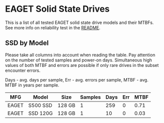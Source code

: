 EAGET Solid State Drives
========================

This is a list of all tested EAGET solid state drive models and their MTBFs. See
more info on reliability test in the [README](https://github.com/linuxhw/SMART).

SSD by Model
------------

Please take all columns into account when reading the table. Pay attention on the
number of tested samples and power-on days. Simultaneous high values of both MTBF
and errors are possible if only rare drives in the subset encounter errors.

Days - avg. days per sample,
Err  - avg. errors per sample,
MTBF - avg. MTBF in years per sample.

| MFG       | Model              | Size   | Samples | Days  | Err   | MTBF |
|-----------|--------------------|--------|---------|-------|-------|------|
| EAGET     | S500 SSD           | 128 GB | 1       | 259   | 0     | 0.71   |
| EAGET     | SSD 120G           | 128 GB | 1       | 10    | 0     | 0.03   |
